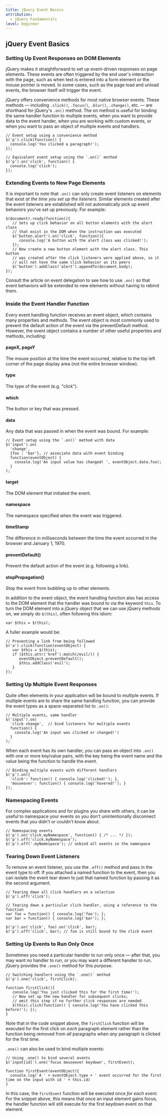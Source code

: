 ```yaml
---
title: jQuery Event Basics
attribution:
  - jQuery Fundamentals
level: beginner
---
```


## jQuery Event Basics

### Setting Up Event Responses on DOM Elements

jQuery makes it straightforward to set up event-driven responses on page elements.
These events are often triggered by the end user's interaction with the page,
such as when text is entered into a form element or the mouse pointer is moved.
In some cases, such as the page load and unload events, the browser itself will
trigger the event.

jQuery offers convenience methods for most native browser events.  These methods —
including `.click()`, `.focus()`, `.blur()`, `.change()`, etc. — are shorthand
for jQuery's `.on()` method.  The on method is useful for binding the same handler
function to multiple events, when you want to provide data to the event hander,
when you are working with custom events, or when you want to pass an object of
multiple events and handlers.

```
// Event setup using a convenience method
$('p').click(function() {
  console.log('You clicked a paragraph!');
});
```

```
// Equivalent event setup using the `.on()` method
$('p').on('click', function() {
  console.log('click');
});
```

### Extending Events to New Page Elements

It is important to note that `.on()` can only create event listeners
on elements that exist *at the time you set up the listeners*.  Similar elements created
after the event listeners are established will not automatically pick up event behaviors
you've set up previously.  For example:

```
$(document).ready(function(){
   // Sets up click behavior on all button elements with the alert class
   // that exist in the DOM when the instruction was executed
   $('button.alert').on('click', function(){
      console.log('A button with the alert class was clicked!');
   });
   // Now create a new button element with the alert class. This button
   // was created after the click listeners were applied above, so it
   // will not have the same click behavior as its peers
   $('button').addClass('alert').appendTo(document.body);
});
```

Consult the article on event delegation to see how to use `.on()` so that
event behaviors will be extended to new elements without having to rebind them.

### Inside the Event Handler Function

Every event handling function receives an event object, which contains many
properties and methods.  The event object is most commonly used to prevent the
default action of the event via the preventDefault method.  However, the event
object contains a number of other useful properties and methods, including:

#### pageX, pageY

The mouse position at the time the event occurred, relative to the top left corner of
the page display area (not the entire browser window).

#### type

The type of the event (e.g. "click").

#### which

The button or key that was pressed.

#### data

Any data that was passed in when the event was bound. For example:

```
// Event setup using the `.on()` method with data
$('input').on(
  'change',
  {foo : 'bar'}, // associate data with event binding
  function(eventObject) {
    console.log('An input value has changed! ', eventObject.data.foo);
  }
);
```

#### target

The DOM element that initiated the event.

#### namespace

The namespace specified when the event was triggered.

#### timeStamp

The difference in milliseconds between the time the event occurred in the browser and January 1, 1970.

#### preventDefault()

Prevent the default action of the event (e.g. following a link).

#### stopPropagation()

Stop the event from bubbling up to other elements.

In addition to the event object, the event handling function also has access to
the DOM element that the handler was bound to via the keyword `this`.  To turn
the DOM element into a jQuery object that we can use jQuery methods on, we
simply do `$(this)`, often following this idiom:

```
var $this = $(this);
```

A fuller example would be:

```
// Preventing a link from being followed
$('a').click(function(eventObject) {
   var $this = $(this);
   if ($this.attr('href').match(/evil/)) {
      eventObject.preventDefault();
      $this.addClass('evil');
   }
});
```

### Setting Up Multiple Event Responses

Quite often elements in your application will be bound to multiple events.  If
multiple events are to share the same handling function, you can provide the event types
as a space-separated list to `.on()`:

```
// Multiple events, same handler
$('input').on(
  'click change',  // bind listeners for multiple events
  function() {
    console.log('An input was clicked or changed!')
  }
);
```

When each event has its own handler, you can pass an object into `.on()` with one or
more key/value pairs, with the key being the event name and the value being the function
to handle the event.

```
// Binding multiple events with different handlers
$('p').on({
  'click': function() { console.log('clicked!'); },
  'mouseover': function() { console.log('hovered!'); }
});
```

### Namespacing Events

For complex applications and for plugins you share with others, it can be
useful to namespace your events so you don't unintentionally disconnect events
that you didn't or couldn't know about.

```
// Namespacing events
$('p').on('click.myNamespace', function() { /* ... */ });
$('p').off('click.myNamespace');
$('p').off('.myNamespace'); // unbind all events in the namespace
```

### Tearing Down Event Listeners

To remove an event listener, you use the `.off()` method and pass in
the event type to off.  If you attached a named function to the event, then
you can isolate the event tear down to just that named function by passing it as the
second argument.

```
// Tearing down all click handlers on a selection
$('p').off('click');
```

```
// Tearing down a particular click handler, using a reference to the function
var foo = function() { console.log('foo'); };
var bar = function() { console.log('bar'); };

$('p').on('click', foo).on('click', bar);
$('p').off('click', bar); // foo is still bound to the click event
```

### Setting Up Events to Run Only Once

Sometimes you need a particular handler to run only once — after that, you may
want no handler to run, or you may want a different handler to run.  jQuery
provides the `.one()` method for this purpose.

```
// Switching handlers using the `.one()` method
$('p').one('click', firstClick);

function firstClick(){
   console.log('You just clicked this for the first time!');
   // Now set up the new handler for subsequent clicks;
   // omit this step if no further click responses are needed
   $(this).click(function() { console.log('You have clicked this before!'); });
}
```

Note that in the code snippet above, the `firstClick` function will be executed for
the first click on *each* paragraph element rather than the function being removed from
*all* paragraphs when *any* paragraph is clicked for the first time.

`.one()` can also be used to bind multiple events:

```
// Using .one() to bind several events
$('input[id]').one('focus mouseover keydown', firstEvent);

function firstEvent(eventObject){
  console.log('A ' + eventObject.type + ' event occurred for the first time on the input with id ' + this.id)
}
```

In this case, the `firstEvent` function will be executed once *for each event*.  For the snippet above, this means
that once an input element gains focus, the handler function will still execute for the first keydown event on that
element.
